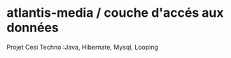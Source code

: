# atlantis-media / couche d'accés aux données

Projet Cesi 
Techno :Java, Hibernate, Mysql, Looping
